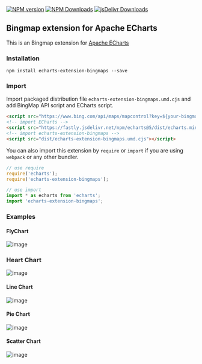 [![NPM version](https://img.shields.io/npm/v/echarts-extension-bingmaps.svg?style=flat)](https://www.npmjs.org/package/echarts-extension-bingmaps) [![NPM Downloads](https://img.shields.io/npm/dm/echarts-extension-bingmaps.svg)](https://npmcharts.com/compare/echarts-extension-bingmaps?minimal=true) [![jsDelivr Downloads](https://data.jsdelivr.com/v1/package/npm/echarts-extension-bingmaps/badge?style=rounded)](https://www.jsdelivr.com/package/npm/echarts-extension-bingmaps)

## Bingmap extension for Apache ECharts

This is an Bingmap extension for [Apache ECharts](https://echarts.apache.org/en/index.html)

### Installation

```shell
npm install echarts-extension-bingmaps --save
```

### Import

Import packaged distribution file `echarts-extension-bingmaps.umd.cjs` and add BingMap API script and ECharts script.

```html
<script src="https://www.bing.com/api/maps/mapcontrol?key=${your-bingmapkey}&setlang=zh-cn"></script>
<!-- import ECharts -->
<script src="https://fastly.jsdelivr.net/npm/echarts@5/dist/echarts.min.js"></script>
<!-- import echarts-extension-bingmaps -->
<script src="dist/echarts-extension-bingmaps.umd.cjs"></script>
```

You can also import this extension by `require` or `import` if you are using `webpack` or any other bundler.

```js
// use require
require('echarts');
require('echarts-extension-bingmaps');

// use import
import * as echarts from 'echarts';
import 'echarts-extension-bingmaps';
```

### Examples

#### FlyChart
![image](https://github.com/andybuibui/echarts-extension-bingmaps/assets/23742065/d7b606f0-e6bd-4247-bfda-22c3d63a4add)

### Heart Chart
![image](https://github.com/andybuibui/echarts-extension-bingmaps/assets/23742065/df57d90f-8e39-4646-a44f-94dbde858105)

#### Line Chart
![image](https://github.com/andybuibui/echarts-extension-bingmaps/assets/23742065/53478a66-597a-407c-9fb1-e0eec2be0edb)

#### Pie Chart
![image](https://github.com/andybuibui/echarts-extension-bingmaps/assets/23742065/69706545-b68c-4d7c-bfd5-28a321c96766)

#### Scatter Chart
![image](https://github.com/andybuibui/echarts-extension-bingmaps/assets/23742065/45916004-b9cc-4e06-8524-c89fd6f8efba)





